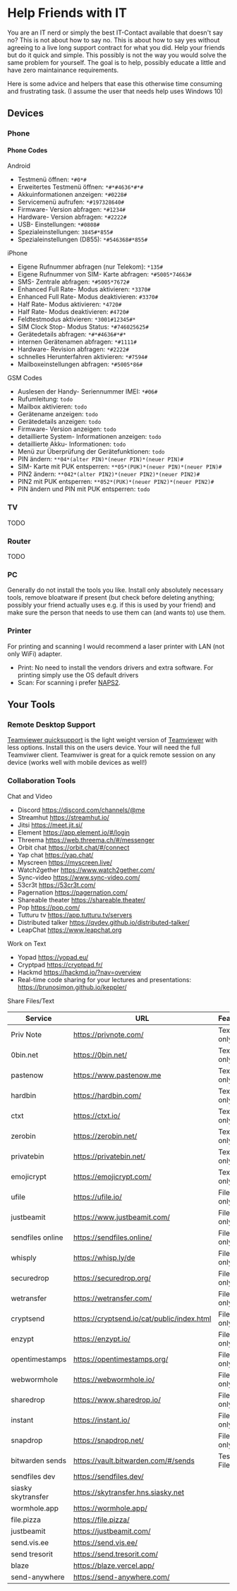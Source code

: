 # Help Friends with IT

You are an IT nerd or simply the best IT-Contact available that doesn't say no? This is not about how to say no. This is about how to say yes without agreeing to a live long support contract for what you did. Help your friends but do it quick and simple. This possibly is not the way you would solve the same problem for yourself. The goal is to help, possibly educate a little and have zero maintainance requirements.

Here is some advice and helpers that ease this otherwise time consuming and frustrating task.
(I assume the user that needs help uses Windows 10)

## Devices

### Phone

#### Phone Codes

Android

- Testmenü öffnen: `*#0*#`
- Erweitertes Testmenü öffnen: `*#*#4636*#*#`
- Akkuinformationen anzeigen: `*#0228#`
- Servicemenü aufrufen: `*#197328640#`
- Firmware- Version abfragen: `*#1234#`
- Hardware- Version abfragen: `*#2222#`
- USB- Einstellungen: `*#0808#`
- Spezialeinstellungen: `3845#*855#`
- Spezialeinstellungen (D855): `*#546368#*855#`

iPhone

- Eigene Rufnummer abfragen (nur Telekom): `*135#`
- Eigene Rufnummer von SIM- Karte abfragen: `*#5005*74663#`
- SMS- Zentrale abfragen: `*#5005*7672#`
- Enhanced Full Rate- Modus aktivieren: `*3370#`
- Enhanced Full Rate- Modus deaktivieren: `#3370#`
- Half Rate- Modus aktivieren: `*4720#`
- Half Rate- Modus deaktivieren: `#4720#`
- Feldtestmodus aktivieren: `*3001#12345#*`
- SIM Clock Stop- Modus Status: `*#746025625#`
- Gerätedetails abfragen: `*#*#4636#*#*`
- internen Gerätenamen abfragen: `*#1111#`
- Hardware- Revision abfragen: `*#2222#`
- schnelles Herunterfahren aktivieren: `*#7594#`
- Mailboxeinstellungen abfragen: `*#5005*86#`

GSM Codes

- Auslesen der Handy- Seriennummer IMEI: `*#06#`
- Rufumleitung: `todo`
- Mailbox aktivieren: `todo`
- Gerätename anzeigen: `todo`
- Gerätedetails anzeigen: `todo`
- Firmware- Version anzeigen: `todo`
- detaillierte System- Informationen anzeigen: `todo`
- detaillierte Akku- Informationen: `todo`
- Menü zur Überprüfung der Gerätefunktionen: `todo`
- PIN ändern: `**04*(alter PIN)*(neuer PIN)*(neuer PIN)#`
- SIM- Karte mit PUK entsperren: `**05*(PUK)*(neuer PIN)*(neuer PIN)#`
- PIN2 ändern: `**042*(alter PIN2)*(neuer PIN2)*(neuer PIN2)#`
- PIN2 mit PUK entsperren: `**052*(PUK)*(neuer PIN2)*(neuer PIN2)#`
- PIN ändern und PIN mit PUK entsperren: `todo`

### TV

TODO

### Router

TODO

### PC

Generally do not install the tools you like. Install only absolutely necessary tools, remove bloatware if present (but check before deleting anything; possibly your friend actually uses e.g.  if this is used by your friend) and make sure the person that needs to use them can (and wants to) use them.

### Printer

For printing and scanning I would recommend a laser printer with LAN (not only WiFi) adapter.

- Print: No need to install the vendors drivers and extra software. For printing simply use the OS default drivers
- Scan: For scanning i prefer [NAPS2](https://www.naps2.com).

## Your Tools

### Remote Desktop Support

[Teamviewer quicksupport](https://www.teamviewer.com/en/info/quicksupport) is the light weight version of [Teamviewer](https://www.teamviewer.com) with less options. Install this on the users device. Your will need the full Teamviwer client. Teamviwer is great for a quick remote session on any device (works well with mobile devices as well!)

### Collaboration Tools

Chat and Video

- Discord <https://discord.com/channels/@me>
- Streamhut <https://streamhut.io/>
- Jitsi <https://meet.jit.si/>
- Element <https://app.element.io/#/login>
- Threema <https://web.threema.ch/#/messenger>
- Orbit chat <https://orbit.chat/#/connect>
- Yap chat <https://yap.chat/>
- Myscreen <https://myscreen.live/>
- Watch2gether <https://www.watch2gether.com/>
- Sync-video <https://www.sync-video.com/>
- 53cr3t <https://53cr3t.com/>
- Pagernation <https://pagernation.com/>
- Shareable theater <https://shareable.theater/>
- Pop <https://pop.com/>
- Tutturu tv <https://app.tutturu.tv/servers>
- Distributed talker <https://qvdev.github.io/distributed-talker/>
- LeapChat <https://www.leapchat.org>

Work on Text

- Yopad <https://yopad.eu/>
- Cryptpad <https://cryptpad.fr/>
- Hackmd <https://hackmd.io/?nav=overview>
- Real-time code sharing for your lectures and presentations: <https://brunosimon.github.io/keppler/>

Share Files/Text

|Service|URL|Features|Comments|
|---|---|--|--|
|Priv Note|<https://privnote.com/>|Text only|
|0bin.net|<https://0bin.net/>|Text only|
|pastenow|<https://www.pastenow.me>|Text only|
|hardbin|<https://hardbin.com/>|Text only||
|ctxt|<https://ctxt.io/>|Text only||
|zerobin|<https://zerobin.net/>|Text only||
|privatebin|<https://privatebin.net/>|Text only||
|emojicrypt|<https://emojicrypt.com/>|Text only||
|ufile|<https://ufile.io/>|Files only||
|justbeamit|<https://www.justbeamit.com/>|Files only||
|sendfiles online|<https://sendfiles.online/>|Files only||
|whisply|<https://whisp.ly/de>|Files only||
|securedrop|<https://securedrop.org/>|Files only||
|wetransfer|<https://wetransfer.com/>|Files only||
|cryptsend|<https://cryptsend.io/cat/public/index.html>|Files only||
|enzypt|<https://enzypt.io/>|Files only||
|opentimestamps|<https://opentimestamps.org/>|Files only||
|webwormhole|<https://webwormhole.io/>|Files only||
|sharedrop|<https://www.sharedrop.io/>|Files only||
|instant|<https://instant.io/>|Files only||
|snapdrop|<https://snapdrop.net/>|Files only||
|bitwarden sends|<https://vault.bitwarden.com/#/sends>|Test and Files|Account required|
|sendfiles dev|<https://sendfiles.dev/>||
|siasky skytransfer|<https://skytransfer.hns.siasky.net>||
|wormhole.app|<https://wormhole.app/>||
|file.pizza|<https://file.pizza/>||
|justbeamit|<https://justbeamit.com/>||
|send.vis.ee|<https://send.vis.ee/>||
|send tresorit|<https://send.tresorit.com/>||
|blaze|<https://blaze.vercel.app/>||
|send-anywhere|<https://send-anywhere.com/>||
